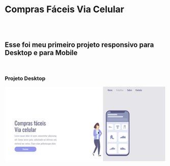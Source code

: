 <h1>Compras Fáceis Via Celular</h1>
<br>
<br>
<h2>Esse foi meu primeiro projeto responsivo para Desktop e para Mobile</h2>
<br>
<h3>Projeto Desktop</h3>
<img width="900px" src="https://github.com/V1ctorVH/COMPRAS-FACEIS-VIA-CELULAR/blob/main/assets/Compras%20Faceis%20Via%20Celular.png?raw=true"/>

